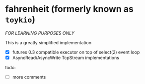 # fahrenheit (formerly known as `toykio`)

*FOR LEARNING PURPOSES ONLY*

This is a greatly simplified implementation

- [x] futures 0.3 compatible executor on top of select(2) event loop
- [x] AsyncRead/AsyncWrite TcpStream implementations

todo:
- [ ] more comments
